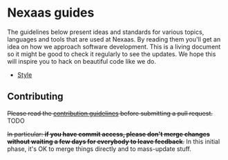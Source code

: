 # Nexaas guides

The guidelines below present ideas and standards for various topics, languages and tools that are used at Nexaas. By reading them you'll get an idea on how we approach software development. This is a living document so it might be good to check it regularly to see the updates. We hope this will inspire you to hack on beautiful code like we do.

- [Style](/style)

## Contributing

~~Please read the [contribution guidelines](/CONTRIBUTING.md) before submitting a pull request.~~ TODO

~~In particular: **if you have commit access, please don't merge changes without waiting a few days for everybody to leave feedback**.~~ In this initial phase, it's OK to merge things directly and to mass-update stuff.
